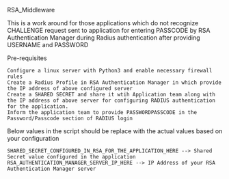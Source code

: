 RSA_Middleware

This is a work around for those applications which do not recognize CHALLENGE request sent to application for entering PASSCODE by RSA Authentication Manager during Radius authentication after providing USERNAME and PASSWORD

Pre-requisites

    Configure a linux server with Python3 and enable necessary firewall rules
    Create a Radius Profile in RSA Authentication Manager in which provide the IP address of above configured server
    Create a SHARED SECRET and share it wtih Application team along with the IP address of above server for configuring RADIUS authentication for the application.
    Inform the application team to provide PASSWORDPASSCODE in the Password/Passcode section of RADIUS login

Below values in the script should be replace with the actual values based on your configuration

    SHARED_SECRET_CONFIGURED_IN_RSA_FOR_THE_APPLICATION_HERE --> Shared Secret value configured in the application
    RSA_AUTHENTICATION_MANAGER_SERVER_IP_HERE --> IP Address of your RSA Authentication Manager server
